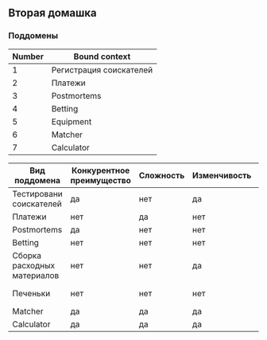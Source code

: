 ## Вторая домашка

### Поддомены

Number | Bound context
--- | ---
1 | Регистрация соискателей
2 | Платежи
3 | Postmortems
4 | Betting
5 | Equipment
6 | Matcher
7 | Calculator

Вид поддомена | Конкурентное преимущество | Сложность | Изменчивость | Варианты реализации | Интерес проблемы | Предполагаемый вид поддомена
--- | --- | --- | --- | --- | --- | ---  
Тестировани соискателей | да | нет | да | - | низкий | supporting
Платежи | нет | да | нет | - | низкий | generic
Postmortems | да | нет | нет | - | низкий | supporting
Betting | нет | нет | нет | - | низкий | supporting
Сборка расходных материалов | нет | нет | да | - | низкий | supporting
Печеньки | нет | нет | нет | заказать у поставщика | низкий | generic
Matcher | да | да | да | - | высокий | core 
Calculator | да | да | да | - | высокий | supporting
